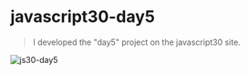 # javascript30-day5
>I developed the "day5" project on the javascript30 site.

![js30-day5](https://user-images.githubusercontent.com/60268874/154067068-e6185e61-1e06-4f6e-82b6-32731c55a942.jpeg)
